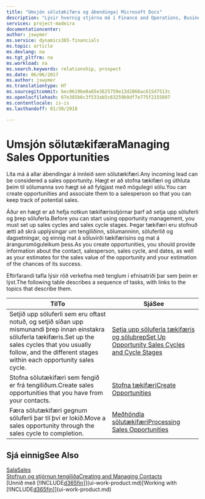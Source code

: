 ```yaml
---
title: "Umsjón sölutækifæra og ábendinga| Microsoft Docs"
description: "Lýsir hvernig stjórna má í Finance and Operations, Business Edition ábendingum eða sölutækifærum sem birtast, og tengja tækifærin við sölumann svo hægt sé að fylgjast með hugsanlegri sölu."
services: project-madeira
documentationcenter: 
author: jswymer
ms.service: dynamics365-financials
ms.topic: article
ms.devlang: na
ms.tgt_pltfrm: na
ms.workload: na
ms.search.keywords: relationship, prospect
ms.date: 06/06/2017
ms.author: jswymer
ms.translationtype: HT
ms.sourcegitcommit: bec0619be0a65e3625759e13d2866ac615d7513c
ms.openlocfilehash: 67e385b6c3f533ab5c63259b9df7e775f2155897
ms.contentlocale: is-is
ms.lasthandoff: 01/30/2018

---
```

# <a name="managing-sales-opportunities"></a><span data-ttu-id="403d6-103">Umsjón sölutækifæra</span><span class="sxs-lookup"><span data-stu-id="403d6-103">Managing Sales Opportunities</span></span>
<span data-ttu-id="403d6-104">Líta má á allar ábendingar á innleið sem sölutækifæri.</span><span class="sxs-lookup"><span data-stu-id="403d6-104">Any incoming lead can be considered a sales opportunity.</span></span> <span data-ttu-id="403d6-105">Hægt er að stofna tækifæri og úthluta þeim til sölumanna svo hægt sé að fylgjast með mögulegri sölu.</span><span class="sxs-lookup"><span data-stu-id="403d6-105">You can create opportunities and associate them to a salesperson so that you can keep track of potential sales.</span></span>

<span data-ttu-id="403d6-106">Áður en hægt er að hefja notkun tækifærisstjórnar þarf að setja upp söluferli og þrep söluferla.</span><span class="sxs-lookup"><span data-stu-id="403d6-106">Before you can start using opportunity management, you must set up sales cycles and sales cycle stages.</span></span> <span data-ttu-id="403d6-107">Þegar tækifæri eru stofnuð ætti að skrá upplýsingar um tengiliðinn, sölumanninn, söluferlið og dagsetningar, og einnig mat á söluvirði tækifærisins og mat á árangursmöguleikum þess.</span><span class="sxs-lookup"><span data-stu-id="403d6-107">As you create opportunities, you should provide information about the contact, salesperson, sales cycle, and dates, as well as your estimates for the sales value of the opportunity and your estimation of the chances of its success.</span></span>

<span data-ttu-id="403d6-108">Eftirfarandi tafla lýsir röð verkefna með tenglum í efnisatriði þar sem þeim er lýst.</span><span class="sxs-lookup"><span data-stu-id="403d6-108">The following table describes a sequence of tasks, with links to the topics that describe them.</span></span>

| <span data-ttu-id="403d6-109">Til</span><span class="sxs-lookup"><span data-stu-id="403d6-109">To</span></span> | <span data-ttu-id="403d6-110">Sjá</span><span class="sxs-lookup"><span data-stu-id="403d6-110">See</span></span> |
| --- | --- |
| <span data-ttu-id="403d6-111">Setjið upp söluferli sem eru oftast notuð, og setjið síðan upp mismunandi þrep innan einstakra söluferla tækifæris.</span><span class="sxs-lookup"><span data-stu-id="403d6-111">Set up the sales cycles that you usually follow, and the different stages within each opportunity sales cycle.</span></span> |[<span data-ttu-id="403d6-112">Setja upp söluferla tækifæris og söluþrep</span><span class="sxs-lookup"><span data-stu-id="403d6-112">Set Up Opportunity Sales Cycles and Cycle Stages</span></span>](marketing-how-setup-opportunity-sales-cycles-stages.md) |
| <span data-ttu-id="403d6-113">Stofna sölutækifæri sem fengið er frá tengiliðum.</span><span class="sxs-lookup"><span data-stu-id="403d6-113">Create sales opportunities that you have from your contacts.</span></span> |[<span data-ttu-id="403d6-114">Stofna tækifæri</span><span class="sxs-lookup"><span data-stu-id="403d6-114">Create Opportunities</span></span>](marketing-how-create-opportunities.md) |
| <span data-ttu-id="403d6-115">Færa sölutækifæri gegnum söluferli þar til því er lokið.</span><span class="sxs-lookup"><span data-stu-id="403d6-115">Move a sales opportunity through the sales cycle to completion.</span></span> |[<span data-ttu-id="403d6-116">Meðhöndla sölutækifæri</span><span class="sxs-lookup"><span data-stu-id="403d6-116">Processing Sales Opportunities</span></span>](marketing-processing-sales-opportunities.md) |

## <a name="see-also"></a><span data-ttu-id="403d6-117">Sjá einnig</span><span class="sxs-lookup"><span data-stu-id="403d6-117">See Also</span></span>
[<span data-ttu-id="403d6-118">Sala</span><span class="sxs-lookup"><span data-stu-id="403d6-118">Sales</span></span>](sales-manage-sales.md)  
[<span data-ttu-id="403d6-119">Stofnun og stjórnun tengiliða</span><span class="sxs-lookup"><span data-stu-id="403d6-119">Creating and Managing Contacts</span></span>](marketing-contacts.md)  
<span data-ttu-id="403d6-120">[Unnið með [!INCLUDE[d365fin](includes/d365fin_md.md)]](ui-work-product.md)</span><span class="sxs-lookup"><span data-stu-id="403d6-120">[Working with [!INCLUDE[d365fin](includes/d365fin_md.md)]](ui-work-product.md)</span></span>


